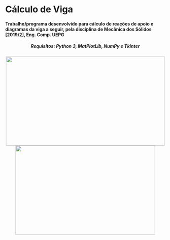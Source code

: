 # Cálculo de Viga
<h4>Trabalho/programa desenvolvido para cálculo de reações de apoio e diagramas da viga a seguir, pela disciplina de Mecânica dos Sólidos [2019/2], Eng. Comp. UEPG</h4>

<h5 align="center"> Requisitos: <i>Python 3</i>, <i>MatPlotLib</i>, <i>NumPy</i> e <i>Tkinter</i> <br></h5>

<p align="center">
  <img src="https://github.com/lucastadra/calculodevigas-mecsol/raw/master/assets/interface.png" width="500" height="280" />
  <img src="https://github.com/lucastadra/calculodevigas-mecsol/raw/master/assets/modeloviga.png" width="440" height="280" /> 
</p>

